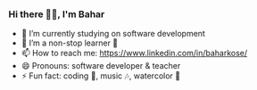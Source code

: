 ### Hi there 👋😊, I'm Bahar

- 🔭 I’m currently studying on software development
- 🌱 I’m a non-stop learner 📝
- 📫 How to reach me: https://www.linkedin.com/in/baharkose/
- 😄 Pronouns: software developer & teacher
- ⚡ Fun fact: coding 🎯, music 🎶, watercolor 🎨



